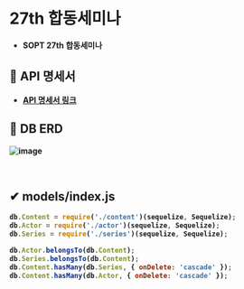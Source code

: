 # **27th 합동세미나**

- <b> SOPT 27th 합동세미나 </br>


## **📑 API 명세서**

- <a href="https://github.com/SOPT27-WEBXSERVER/SERVER/wiki"> **API 명세서 링크** </a> </br>


## **📙 DB ERD**
![image](https://user-images.githubusercontent.com/37949197/101240755-9dc9b080-3734-11eb-8e71-332ce259e9d7.png)

 </br>

## ✔ **models/index.js**

```jsx
db.Content = require('./content')(sequelize, Sequelize);
db.Actor = require('./actor')(sequelize, Sequelize);
db.Series = require('./series')(sequelize, Sequelize);

db.Actor.belongsTo(db.Content);
db.Series.belongsTo(db.Content);
db.Content.hasMany(db.Series, { onDelete: 'cascade' });
db.Content.hasMany(db.Actor, { onDelete: 'cascade' });
```

